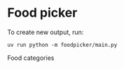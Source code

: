 # Food picker


To create new output, run:

``
uv run python -m foodpicker/main.py
``


Food categories

